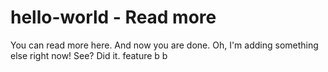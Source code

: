 # hello-world - Read more
You can read more here. And now you are done.
Oh, I'm adding something else right now! See? Did it.
feature b b